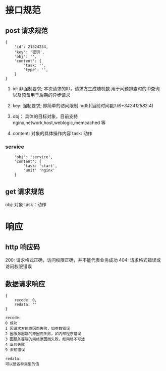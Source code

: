 # 接口规范

## post 请求规范
    {
        'id': 21324234,
        'key': '密钥',
        'obj': '',
        'content': {
            'task: '',
            'type': '',
        }
    }

1. id:
    非强制要求;
    本次请求的ID，请求方生成随机数
    用于问题排查时的ID查询
    以及预备用于后期的异步请求

2. key:
    强制要求;
    即简单的访问限制
    md5((当前时间戳*1.9)+34241258*2.4)

3. obj：
    具体的目标对象，目前支持 nginx,network,host,weblogic,memcached 等

4. content:
    对象的具体操作内容
    task: 动作

### service
        'obj': 'service',
        'content': {
            'task: 'start',
            'unit' 'nginx'
        }


## get 请求规范
obj: 对象
task：动作

# 响应
## http 响应码
200: 请求格式正确，访问权限正确，并不能代表业务成功
404: 请求格式错误或访问权限错误

## 数据请求响应
    {
        recode: 0,
        redata: ''
    }

    recode:
    0 成功
    1 因请求方的原因而失败，如参数错误
    2 因服务器端的原因而失败，如内部程序错误
    3 因服务器端的网络原因而失败，如网络不可达
    4 业务失败
    9 未知错误

    redata:
    可以是各种类型的值